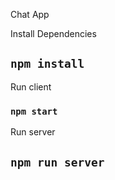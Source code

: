 Chat App


Install Dependencies

## `npm install`

Run client

### `npm start`

Run server

## `npm run server`